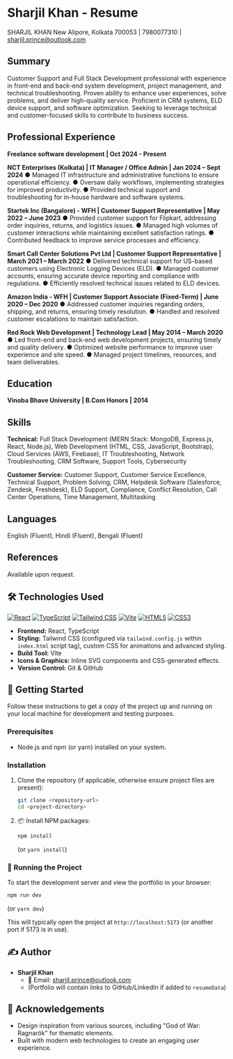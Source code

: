 # Sharjil Khan - Resume

SHARJIL KHAN
New Alipore, Kolkata 700053 | 7980077310 | sharjil.prince@outlook.com

## Summary
Customer Support and Full Stack Development professional with experience in
front-end and back-end system development, project management, and technical
troubleshooting. Proven ability to enhance user experiences, solve problems, and
deliver high-quality service. Proficient in CRM systems, ELD device support, and
software optimization. Seeking to leverage technical and customer-focused skills to
contribute to business success.

## Professional Experience
**Freelance software development | Oct 2024 - Present**

**NCT Enterprises (Kolkata) | IT Manager / Office Admin | Jan 2024 – Sept 2024**
● Managed IT infrastructure and administrative functions to ensure operational
efficiency.
● Oversaw daily workflows, implementing strategies for improved productivity.
● Provided technical support and troubleshooting for in-house hardware and
software systems.

**Startek Inc (Bangalore) - WFH | Customer Support Representative | May 2022 – June 2023**
● Provided customer support for Flipkart, addressing order inquiries, returns, and
logistics issues.
● Managed high volumes of customer interactions while maintaining excellent
satisfaction ratings.
● Contributed feedback to improve service processes and efficiency.

**Smart Call Center Solutions Pvt Ltd | Customer Support Representative | March 2021 – March 2022**
● Delivered technical support for US-based customers using Electronic Logging
Devices (ELD).
● Managed customer accounts, ensuring accurate device reporting and compliance
with regulations.
● Efficiently resolved technical issues related to ELD devices.

**Amazon India - WFH | Customer Support Associate (Fixed-Term) | June 2020 – Dec 2020**
● Addressed customer inquiries regarding orders, shipping, and returns, ensuring
timely resolution.
● Handled and resolved customer escalations to maintain satisfaction.

**Red Rock Web Development | Technology Lead | May 2014 – March 2020**
● Led front-end and back-end web development projects, ensuring timely and
quality delivery.
● Optimized website performance to improve user experience and site speed.
● Managed project timelines, resources, and team deliverables.

## Education
**Vinoba Bhave University | B.Com Honors | 2014**

## Skills
**Technical:** Full Stack Development (MERN Stack: MongoDB, Express.js, React,
Node.js), Web Development (HTML, CSS, JavaScript, Bootstrap), Cloud Services
(AWS, Firebase), IT Troubleshooting, Network Troubleshooting, CRM Software,
Support Tools, Cybersecurity

**Customer Service:** Customer Support, Customer Service Excellence, Technical
Support, Problem Solving, CRM, Helpdesk Software (Salesforce, Zendesk, Freshdesk),
ELD Support, Compliance, Conflict Resolution, Call Center Operations, Time
Management, Multitasking

## Languages
English (Fluent), Hindi (Fluent), Bengali (Fluent)

## References
Available upon request.

## 🛠️ Technologies Used

[![React](https://img.shields.io/badge/React-20232A?style=for-the-badge&logo=react&logoColor=61DAFB)](https://reactjs.org/)
[![TypeScript](https://img.shields.io/badge/TypeScript-007ACC?style=for-the-badge&logo=typescript&logoColor=white)](https://www.typescriptlang.org/)
[![Tailwind CSS](https://img.shields.io/badge/Tailwind_CSS-38B2AC?style=for-the-badge&logo=tailwind-css&logoColor=white)](https://tailwindcss.com/)
[![Vite](https://img.shields.io/badge/Vite-B73BFE?style=for-the-badge&logo=vite&logoColor=FFD62E)](https://vitejs.dev/)
[![HTML5](https://img.shields.io/badge/HTML5-E34F26?style=for-the-badge&logo=html5&logoColor=white)](https://developer.mozilla.org/en-US/docs/Web/Guide/HTML/HTML5)
[![CSS3](https://img.shields.io/badge/CSS3-1572B6?style=for-the-badge&logo=css3&logoColor=white)](https://developer.mozilla.org/en-US/docs/Web/CSS)

*   **Frontend:** React, TypeScript
*   **Styling:** Tailwind CSS (configured via `tailwind.config.js` within `index.html` script tag), custom CSS for animations and advanced styling.
*   **Build Tool:** Vite
*   **Icons & Graphics:** Inline SVG components and CSS-generated effects.
*   **Version Control:** Git & GitHub

## 🚀 Getting Started

Follow these instructions to get a copy of the project up and running on your local machine for development and testing purposes.

### Prerequisites

*   Node.js and npm (or yarn) installed on your system.

### Installation

1.  Clone the repository (if applicable, otherwise ensure project files are present):
    ```bash
    git clone <repository-url>
    cd <project-directory>
    ```
2.  📦 Install NPM packages:
    ```bash
    npm install
    ```
    (or `yarn install`)

### 🏃 Running the Project

To start the development server and view the portfolio in your browser:

```bash
npm run dev
```
(or `yarn dev`)

This will typically open the project at `http://localhost:5173` (or another port if 5173 is in use).

## ✍️ Author

*   **Sharjil Khan**
    *   📧 Email: [sharjil.prince@outlook.com](mailto:sharjil.prince@outlook.com)
    *   (Portfolio will contain links to GitHub/LinkedIn if added to `resumeData`)

## 🙏 Acknowledgements

*   Design inspiration from various sources, including "God of War: Ragnarök" for thematic elements.
*   Built with modern web technologies to create an engaging user experience.
